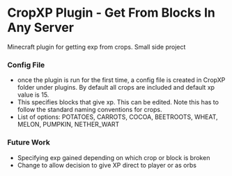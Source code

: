 # CropXP Plugin - Get From Blocks In Any Server
Minecraft plugin for getting exp from crops. Small side project
### Config File
- once the plugin is run for the first time, a config file is created in CropXP folder under plugins. By default all crops are included and default xp value is 15.
- This specifies blocks that give xp. This can be edited. Note this has to follow the standard naming conventions for crops.
- List of options: POTATOES, CARROTS, COCOA, BEETROOTS, WHEAT, MELON, PUMPKIN, NETHER_WART
### Future Work
- Specifying exp gained depending on which crop or block is broken
- Change to allow decision to give XP direct to player or as orbs
